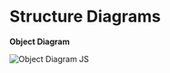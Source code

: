 # Structure Diagrams

**Object Diagram**

![Object Diagram JS](https://user-images.githubusercontent.com/71482239/98719056-3dee1d00-23b5-11eb-902a-8b6eb53e362f.png)
